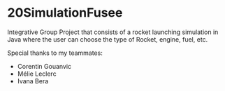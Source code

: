 # 20SimulationFusee
Integrative Group Project that consists of a rocket launching simulation in Java where the user can choose the type of Rocket, engine, fuel, etc.

Special thanks to my teammates:

- Corentin Gouanvic
- Mélie Leclerc
- Ivana Bera
